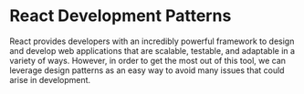 # React Development Patterns

React provides developers with an incredibly powerful framework to design and develop web applications that are scalable, testable, and adaptable in a variety of ways.
However, in order to get the most out of this tool, we can leverage design patterns as an easy way to avoid many issues that could arise in development.